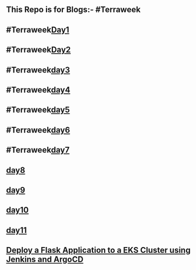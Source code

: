 This Repo is for  Blogs:-
#Terraweek
----
#Terraweek[Day1](https://medium.com/@sushantkapare1717/day-1-introduction-to-terraform-and-terraform-basics-db6ce45fef16)
----
#Terraweek[Day2](https://medium.com/@sushantkapare1717/day-2-terraform-configuration-language-hcl-18b3b37a993f)
----
#Terraweek[day3](https://medium.com/@sushantkapare1717/day-3-terraweek-managing-resources-6a5558ff09fc)
----
#Terraweek[day4](https://medium.com/@sushantkapare1717/day-4-terraform-state-management-c6b3e0e4a448)
---
#Terraweek[day5](https://medium.com/@sushantkapare1717/day-5-terraweek-terraform-modules-e802f4c8e2a3)
---
#Terraweek[day6](https://medium.com/@sushantkapare1717/day06-terraweek-terraform-providers-1c70900d7d62)
---
#Terraweek[day7](https://medium.com/@sushantkapare1717/day-7-terraweek-advanced-topics-e8f5b74e19e1)
---
[day8](https://medium.com/@sushantkapare1717/streamline-your-development-process-with-an-effective-ci-cd-pipeline-61d0582335f2)
---
[day9](https://medium.com/@sushantkapare1717/introduction-to-docker-e858e8933a83)
---
[day10](https://medium.com/@sushantkapare1717/what-is-terraform-mastering-terraform-commands-799e299d566e)
---
[day11](https://medium.com/@sushantkapare1717/demystifying-the-differences-between-devops-and-mlops-225f886f264e)
---
[Deploy a Flask Application to a EKS Cluster using Jenkins and ArgoCD](https://medium.com/@sushantkapare1717/deploy-a-flask-application-to-a-eks-cluster-using-jenkins-and-argocd-fa6386dbe916)
---
